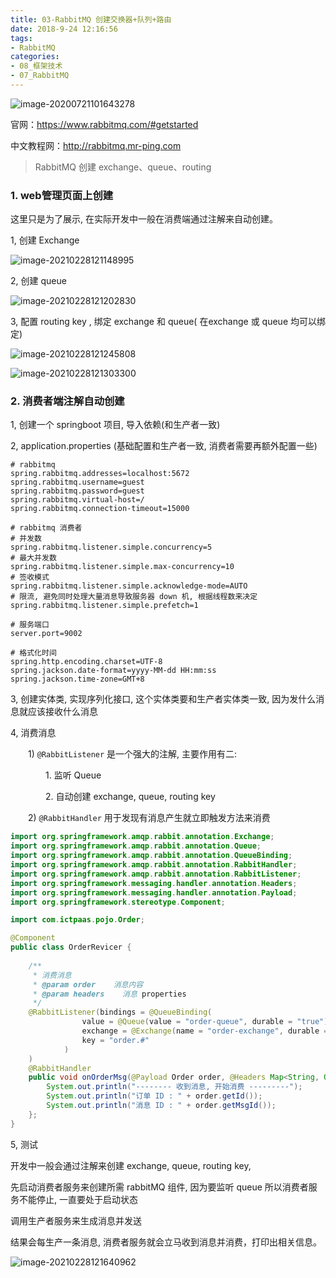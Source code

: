 ```yaml
---
title: 03-RabbitMQ 创建交换器+队列+路由
date: 2018-9-24 12:16:56
tags:
- RabbitMQ
categories: 
- 08_框架技术
- 07_RabbitMQ
---
```




![image-20200721101643278](https://jy-imgs.oss-cn-beijing.aliyuncs.com/img/20200721101644.png)



官网：https://www.rabbitmq.com/#getstarted

中文教程网：http://rabbitmq.mr-ping.com



> RabbitMQ 创建 exchange、queue、routing 

### 1. web管理页面上创建

这里只是为了展示, 在实际开发中一般在消费端通过注解来自动创建。

1, 创建 Exchange 

![image-20210228121148995](https://jy-imgs.oss-cn-beijing.aliyuncs.com/img/20210228121149.png)

2, 创建 queue

![image-20210228121202830](https://jy-imgs.oss-cn-beijing.aliyuncs.com/img/20210228121203.png)

3, 配置 routing key , 绑定 exchange 和 queue( 在exchange 或 queue 均可以绑定)

![image-20210228121245808](https://jy-imgs.oss-cn-beijing.aliyuncs.com/img/20210228121247.png)

![image-20210228121303300](https://jy-imgs.oss-cn-beijing.aliyuncs.com/img/20210228121304.png)



### 2. 消费者端注解自动创建

1, 创建一个 springboot 项目, 导入依赖(和生产者一致)

2, application.properties (基础配置和生产者一致, 消费者需要再额外配置一些)

```properties
# rabbitmq
spring.rabbitmq.addresses=localhost:5672
spring.rabbitmq.username=guest
spring.rabbitmq.password=guest
spring.rabbitmq.virtual-host=/
spring.rabbitmq.connection-timeout=15000

# rabbitmq 消费者
# 并发数
spring.rabbitmq.listener.simple.concurrency=5
# 最大并发数
spring.rabbitmq.listener.simple.max-concurrency=10
# 签收模式
spring.rabbitmq.listener.simple.acknowledge-mode=AUTO
# 限流, 避免同时处理大量消息导致服务器 down 机, 根据线程数来决定
spring.rabbitmq.listener.simple.prefetch=1

# 服务端口
server.port=9002

# 格式化时间
spring.http.encoding.charset=UTF-8
spring.jackson.date-format=yyyy-MM-dd HH:mm:ss
spring.jackson.time-zone=GMT+8
```

3, 创建实体类, 实现序列化接口, 这个实体类要和生产者实体类一致, 因为发什么消息就应该接收什么消息

4, 消费消息

　　1) `@RabbitListener` 是一个强大的注解, 主要作用有二: 

　　　　1. 监听 Queue

　　　　2. 自动创建 exchange, queue, routing key

　　2) `@RabbitHandler` 用于发现有消息产生就立即触发方法来消费

```java
import org.springframework.amqp.rabbit.annotation.Exchange;
import org.springframework.amqp.rabbit.annotation.Queue;
import org.springframework.amqp.rabbit.annotation.QueueBinding;
import org.springframework.amqp.rabbit.annotation.RabbitHandler;
import org.springframework.amqp.rabbit.annotation.RabbitListener;
import org.springframework.messaging.handler.annotation.Headers;
import org.springframework.messaging.handler.annotation.Payload;
import org.springframework.stereotype.Component;

import com.ictpaas.pojo.Order;

@Component
public class OrderRevicer {
    
    /**
     * 消费消息
     * @param order    消息内容
     * @param headers    消息 properties
     */
    @RabbitListener(bindings = @QueueBinding(
                value = @Queue(value = "order-queue", durable = "true"),
                exchange = @Exchange(name = "order-exchange", durable = "true", type = "topic"),
                key = "order.#"
            )
    )
    @RabbitHandler
    public void onOrderMsg(@Payload Order order, @Headers Map<String, Object> headers) {
        System.out.println("-------- 收到消息, 开始消费 ---------");
        System.out.println("订单 ID : " + order.getId());
        System.out.println("消息 ID : " + order.getMsgId());
    };
}
```

5, 测试

开发中一般会通过注解来创建 exchange, queue, routing key,

先启动消费者服务来创建所需 rabbitMQ 组件, 因为要监听 queue 所以消费者服务不能停止, 一直要处于启动状态

调用生产者服务来生成消息并发送

结果会每生产一条消息, 消费者服务就会立马收到消息并消费，打印出相关信息。

![image-20210228121640962](https://jy-imgs.oss-cn-beijing.aliyuncs.com/img/20210228121642.png)